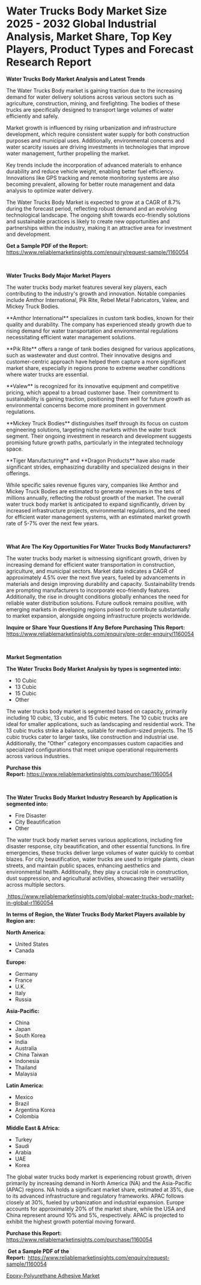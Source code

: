 <p><h1>Water Trucks Body Market Size 2025 - 2032 Global Industrial Analysis, Market Share, Top Key Players, Product Types and Forecast Research Report</h1></p><p><strong>Water Trucks Body Market Analysis and Latest Trends</strong></p>
<p><p>The Water Trucks Body market is gaining traction due to the increasing demand for water delivery solutions across various sectors such as agriculture, construction, mining, and firefighting. The bodies of these trucks are specifically designed to transport large volumes of water efficiently and safely. </p><p>Market growth is influenced by rising urbanization and infrastructure development, which require consistent water supply for both construction purposes and municipal uses. Additionally, environmental concerns and water scarcity issues are driving investments in technologies that improve water management, further propelling the market.</p><p>Key trends include the incorporation of advanced materials to enhance durability and reduce vehicle weight, enabling better fuel efficiency. Innovations like GPS tracking and remote monitoring systems are also becoming prevalent, allowing for better route management and data analysis to optimize water delivery.</p><p>The Water Trucks Body Market is expected to grow at a CAGR of 8.7% during the forecast period, reflecting robust demand and an evolving technological landscape. The ongoing shift towards eco-friendly solutions and sustainable practices is likely to create new opportunities and partnerships within the industry, making it an attractive area for investment and development.</p></p>
<p><strong>Get a Sample PDF of the Report:&nbsp;</strong> <a href="https://www.reliablemarketinsights.com/enquiry/request-sample/1160054?utm_campaign=2530&utm_medium=2&utm_source=Github&utm_content=ia&utm_term=22032025&utm_id=water-trucks-body">https://www.reliablemarketinsights.com/enquiry/request-sample/1160054</a></p>
<p>&nbsp;</p>
<p><strong>Water Trucks Body Major Market Players</strong></p>
<p><p>The water trucks body market features several key players, each contributing to the industry's growth and innovation. Notable companies include Amthor International, Pik Rite, Rebel Metal Fabricators, Valew, and Mickey Truck Bodies. </p><p>**Amthor International** specializes in custom tank bodies, known for their quality and durability. The company has experienced steady growth due to rising demand for water transportation and environmental regulations necessitating efficient water management solutions. </p><p>**Pik Rite** offers a range of tank bodies designed for various applications, such as wastewater and dust control. Their innovative designs and customer-centric approach have helped them capture a more significant market share, especially in regions prone to extreme weather conditions where water trucks are essential.</p><p>**Valew** is recognized for its innovative equipment and competitive pricing, which appeal to a broad customer base. Their commitment to sustainability is gaining traction, positioning them well for future growth as environmental concerns become more prominent in government regulations.</p><p>**Mickey Truck Bodies** distinguishes itself through its focus on custom engineering solutions, targeting niche markets within the water truck segment. Their ongoing investment in research and development suggests promising future growth paths, particularly in the integrated technology space.</p><p>**Tiger Manufacturing** and **Dragon Products** have also made significant strides, emphasizing durability and specialized designs in their offerings. </p><p>While specific sales revenue figures vary, companies like Amthor and Mickey Truck Bodies are estimated to generate revenues in the tens of millions annually, reflecting the robust growth of the market. The overall water truck body market is anticipated to expand significantly, driven by increased infrastructure projects, environmental regulations, and the need for efficient water management systems, with an estimated market growth rate of 5-7% over the next few years.</p></p>
<p>&nbsp;</p>
<p><strong>What Are The Key Opportunities For Water Trucks Body Manufacturers?</strong></p>
<p><p>The water trucks body market is witnessing significant growth, driven by increasing demand for efficient water transportation in construction, agriculture, and municipal sectors. Market data indicates a CAGR of approximately 4.5% over the next five years, fueled by advancements in materials and design improving durability and capacity. Sustainability trends are prompting manufacturers to incorporate eco-friendly features. Additionally, the rise in drought conditions globally enhances the need for reliable water distribution solutions. Future outlook remains positive, with emerging markets in developing regions poised to contribute substantially to market expansion, alongside ongoing infrastructure projects worldwide.</p></p>
<p><strong>Inquire or Share Your Questions If Any Before Purchasing This Report:</strong> <a href="https://www.reliablemarketinsights.com/enquiry/pre-order-enquiry/1160054?utm_campaign=2530&utm_medium=2&utm_source=Github&utm_content=ia&utm_term=22032025&utm_id=water-trucks-body">https://www.reliablemarketinsights.com/enquiry/pre-order-enquiry/1160054</a></p>
<p>&nbsp;</p>
<p><strong>Market Segmentation</strong></p>
<p><strong>The Water Trucks Body Market Analysis by types is segmented into:</strong></p>
<p><ul><li>10 Cubic</li><li>13 Cubic</li><li>15 Cubic</li><li>Other</li></ul></p>
<p><p>The water trucks body market is segmented based on capacity, primarily including 10 cubic, 13 cubic, and 15 cubic meters. The 10 cubic trucks are ideal for smaller applications, such as landscaping and residential work. The 13 cubic trucks strike a balance, suitable for medium-sized projects. The 15 cubic trucks cater to larger tasks, like construction and industrial use. Additionally, the "Other" category encompasses custom capacities and specialized configurations that meet unique operational requirements across various industries.</p></p>
<p><strong>Purchase this Report:&nbsp;</strong><a href="https://www.reliablemarketinsights.com/purchase/1160054?utm_campaign=2530&utm_medium=2&utm_source=Github&utm_content=ia&utm_term=22032025&utm_id=water-trucks-body">https://www.reliablemarketinsights.com/purchase/1160054</a></p>
<p>&nbsp;</p>
<p><strong>The Water Trucks Body Market Industry Research by Application is segmented into:</strong></p>
<p><ul><li>Fire Disaster</li><li>City Beautification</li><li>Other</li></ul></p>
<p><p>The water truck body market serves various applications, including fire disaster response, city beautification, and other essential functions. In fire emergencies, these trucks deliver large volumes of water quickly to combat blazes. For city beautification, water trucks are used to irrigate plants, clean streets, and maintain public spaces, enhancing aesthetics and environmental health. Additionally, they play a crucial role in construction, dust suppression, and agricultural activities, showcasing their versatility across multiple sectors.</p></p>
<p><a href="https://www.reliablemarketinsights.com/global-water-trucks-body-market-in-global-r1160054?utm_campaign=2530&utm_medium=2&utm_source=Github&utm_content=ia&utm_term=22032025&utm_id=water-trucks-body">&nbsp;https://www.reliablemarketinsights.com/global-water-trucks-body-market-in-global-r1160054</a></p>
<p><strong>In terms of Region, the Water Trucks Body Market Players available by Region are:</strong></p>
<p>
    <p> <strong> North America: </strong>
        <ul>
            <li>United States</li>
            <li>Canada</li>
        </ul>
        </p> 
    <p> <strong> Europe: </strong>
        <ul>
            <li>Germany</li>
            <li>France</li>
            <li>U.K.</li>
            <li>Italy</li>
            <li>Russia</li>
        </ul>
        </p> 
    <p> <strong> Asia-Pacific: </strong>
        <ul>
            <li>China</li>
            <li>Japan</li>
            <li>South Korea</li>
            <li>India</li>
            <li>Australia</li>
            <li>China Taiwan</li>
            <li>Indonesia</li>
            <li>Thailand</li>
            <li>Malaysia</li>
        </ul>
        </p> 
    <p> <strong> Latin America: </strong>
        <ul>
            <li>Mexico</li>
            <li>Brazil</li>
            <li>Argentina Korea</li>
            <li>Colombia</li>
        </ul>
        </p> 
    <p> <strong> Middle East & Africa: </strong>
        <ul>
            <li>Turkey</li>
            <li>Saudi</li>
            <li>Arabia</li>
            <li>UAE</li>
            <li>Korea</li>
        </ul>
    </p>
    </p>
<p><p>The global water trucks body market is experiencing robust growth, driven primarily by increasing demand in North America (NA) and the Asia-Pacific (APAC) regions. NA holds a significant market share, estimated at 35%, due to its advanced infrastructure and regulatory frameworks. APAC follows closely at 30%, fueled by urbanization and industrial expansion. Europe accounts for approximately 20% of the market share, while the USA and China represent around 10% and 5%, respectively. APAC is projected to exhibit the highest growth potential moving forward.</p></p>
<p><strong>Purchase this Report: </strong><a href="https://www.reliablemarketinsights.com/purchase/1160054?utm_campaign=2530&utm_medium=2&utm_source=Github&utm_content=ia&utm_term=22032025&utm_id=water-trucks-body">https://www.reliablemarketinsights.com/purchase/1160054</a></p>
<p>&nbsp;<strong>Get a Sample PDF of the Report:&nbsp;&nbsp;</strong><a href="https://www.reliablemarketinsights.com/enquiry/request-sample/1160054?utm_campaign=2530&utm_medium=2&utm_source=Github&utm_content=ia&utm_term=22032025&utm_id=water-trucks-body">https://www.reliablemarketinsights.com/enquiry/request-sample/1160054</a></p>
<p><strong></strong></p>
<p><p><a href="https://github.com/abbislposival/Market-Research-Report-List-2/blob/main/epoxy-polyurethane-adhesive-market.md?utm_campaign=2530&utm_medium=2&utm_source=Github&utm_content=ia&utm_term=22032025&utm_id=water-trucks-body">Epoxy-Polyurethane Adhesive Market</a></p></p>